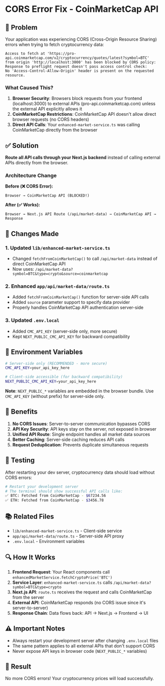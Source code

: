 # CORS Error Fix - CoinMarketCap API

## 🔴 Problem

Your application was experiencing CORS (Cross-Origin Resource Sharing) errors when trying to fetch cryptocurrency data:

```
Access to fetch at 'https://pro-api.coinmarketcap.com/v2/cryptocurrency/quotes/latest?symbol=BTC' 
from origin 'http://localhost:3000' has been blocked by CORS policy: 
Response to preflight request doesn't pass access control check: 
No 'Access-Control-Allow-Origin' header is present on the requested resource.
```

### What Caused This?

1. **Browser Security**: Browsers block requests from your frontend (localhost:3000) to external APIs (pro-api.coinmarketcap.com) unless the external API explicitly allows it
2. **CoinMarketCap Restrictions**: CoinMarketCap API doesn't allow direct browser requests (no CORS headers)
3. **Direct API Calls**: Your `enhanced-market-service.ts` was calling CoinMarketCap directly from the browser

## ✅ Solution

**Route all API calls through your Next.js backend** instead of calling external APIs directly from the browser.

### Architecture Change

**Before (❌ CORS Error):**
```
Browser → CoinMarketCap API (BLOCKED!)
```

**After (✅ Works):**
```
Browser → Next.js API Route (/api/market-data) → CoinMarketCap API → Response
```

## 📝 Changes Made

### 1. **Updated `lib/enhanced-market-service.ts`**
   - Changed `fetchFromCoinMarketCap()` to call `/api/market-data` instead of direct CoinMarketCap API
   - Now uses: `/api/market-data?symbol=BTC&type=crypto&source=coinmarketcap`

### 2. **Enhanced `app/api/market-data/route.ts`**
   - Added `fetchFromCoinMarketCap()` function for server-side API calls
   - Added `source` parameter support to specify data provider
   - Properly handles CoinMarketCap API authentication server-side

### 3. **Updated `.env.local`**
   - Added `CMC_API_KEY` (server-side only, more secure)
   - Kept `NEXT_PUBLIC_CMC_API_KEY` for backward compatibility

## 🔑 Environment Variables

```bash
# Server-side only (RECOMMENDED - more secure)
CMC_API_KEY=your_api_key_here

# Client-side accessible (for backward compatibility)
NEXT_PUBLIC_CMC_API_KEY=your_api_key_here
```

**Note**: `NEXT_PUBLIC_*` variables are embedded in the browser bundle. Use `CMC_API_KEY` (without prefix) for server-side only.

## 🎯 Benefits

1. **No CORS Issues**: Server-to-server communication bypasses CORS
2. **API Key Security**: API keys stay on the server, not exposed in browser
3. **Unified API Route**: Single endpoint handles all market data sources
4. **Better Caching**: Server-side caching reduces API calls
5. **Request Deduplication**: Prevents duplicate simultaneous requests

## 🧪 Testing

After restarting your dev server, cryptocurrency data should load without CORS errors:

```bash
# Restart your development server
# The terminal should show successful API calls like:
✅ BTC: Fetched from CoinMarketCap - $67234.56
✅ ETH: Fetched from CoinMarketCap - $3456.78
```

## 📚 Related Files

- `lib/enhanced-market-service.ts` - Client-side service
- `app/api/market-data/route.ts` - Server-side API proxy
- `.env.local` - Environment variables

## 🔍 How It Works

1. **Frontend Request**: Your React components call `enhancedMarketService.fetchCryptoPrice('BTC')`
2. **Service Layer**: `enhanced-market-service.ts` calls `/api/market-data?symbol=BTC&type=crypto`
3. **Next.js API**: `route.ts` receives the request and calls CoinMarketCap from the server
4. **External API**: CoinMarketCap responds (no CORS issue since it's server-to-server)
5. **Response Chain**: Data flows back: API → Next.js → Frontend → UI

## ⚠️ Important Notes

- Always restart your development server after changing `.env.local` files
- The same pattern applies to all external APIs that don't support CORS
- Never expose API keys in browser code (`NEXT_PUBLIC_*` variables)

## 🎉 Result

No more CORS errors! Your cryptocurrency prices will load successfully.
